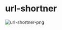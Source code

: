 # url-shortner

![url-shortner-png](https://user-images.githubusercontent.com/72448412/165747309-6a75cc01-fdc5-4d4d-8e14-c0f598ef35d4.PNG)
